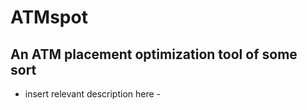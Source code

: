 # ATMspot #
## An ATM placement optimization tool of some sort #
- insert relevant description here -